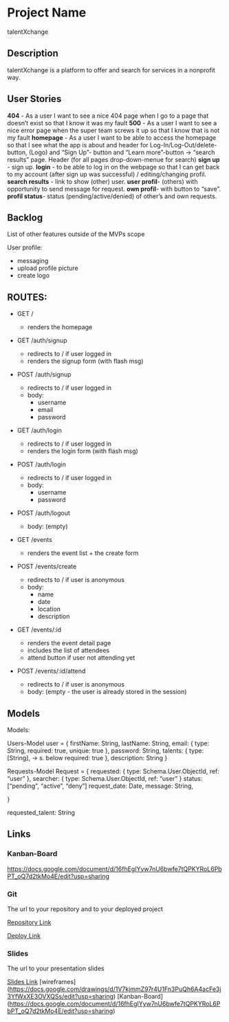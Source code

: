 # Project Name
talentXchange

## Description

talentXchange is a platform to offer and search for services in a nonprofit way.
 
## User Stories

**404** - As a user I want to see a nice 404 page when I go to a page that doesn’t exist so that I know it was my fault 
**500** - As a user I want to see a nice error page when the super team screws it up so that I know that is not my fault
**homepage** - As a user I want to be able to access the homepage so that I see what the app is about and header for Log-In/Log-Out/delete-button,  (Logo) and “Sign Up”- button and  “Learn more”-button -> “search results” page. Header (for all pages drop-down-menue for search)
**sign up** - sign up.
**login** - to be able to log in on the webpage so that I can get back to my account (after sign up was successful) / editing/changing profil.
**search results** - link to show (other) user.
**user profil**-  (others) with opportunity to send message for request.
**own profil**-  with button to “save”.
**profil status**- status (pending/active/denied) of other’s and own requests.  


## Backlog

List of other features outside of the MVPs scope

User profile:
- messaging
- upload profile picture
- create logo


## ROUTES:

- GET / 
  - renders the homepage
- GET /auth/signup
  - redirects to / if user logged in
  - renders the signup form (with flash msg)
- POST /auth/signup
  - redirects to / if user logged in
  - body:
    - username
    - email
    - password
- GET /auth/login
  - redirects to / if user logged in
  - renders the login form (with flash msg)
- POST /auth/login
  - redirects to / if user logged in
  - body:
    - username
    - password
- POST /auth/logout
  - body: (empty)

- GET /events
  - renders the event list + the create form
- POST /events/create 
  - redirects to / if user is anonymous
  - body: 
    - name
    - date
    - location
    - description
- GET /events/:id
  - renders the event detail page
  - includes the list of attendees
  - attend button if user not attending yet
- POST /events/:id/attend 
  - redirects to / if user is anonymous
  - body: (empty - the user is already stored in the session)


## Models

Models:

Users-Model
user = {
firstName: String,
lastName: String,
email: {
type: String,
required: true,
unique: true
},
password: String,
talents: {
type: [String], -> s. below
required: true
},
description: String
}


Requests-Model
Request = {
requested: {
type: Schema.User.ObjectId, ref: “user”
},
searcher: {
type: Schema.User.ObjectId, ref: “user”
}
status: [“pending”, “active”, “deny”] 
request_date: Date,
message: String,

}

requested_talent: String



## Links

### Kanban-Board

https://docs.google.com/document/d/16fhEgIYyw7nU6bwfe7tQPKYRoL6PbPT_oQ7d2tkMo4E/edit?usp=sharing


### Git

The url to your repository and to your deployed project

[Repository Link](https://github.com/MattBrwn/talentXchange)

[Deploy Link](http://heroku.com)

### Slides

The url to your presentation slides

[Slides Link](http://slides.com)
[wireframes] (https://docs.google.com/drawings/d/1V7kjmmZ97r4U1Fn3PuQh6A4acFe3j3YfWxXE3OVXQSs/edit?usp=sharing)
[Kanban-Board] (https://docs.google.com/document/d/16fhEgIYyw7nU6bwfe7tQPKYRoL6PbPT_oQ7d2tkMo4E/edit?usp=sharing)
